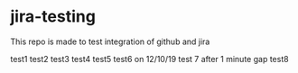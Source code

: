 # jira-testing
This repo is made to test integration of github and jira

test1
test2
test3
test4
test5
test6 on 12/10/19
test 7 after 1 minute gap
test8
